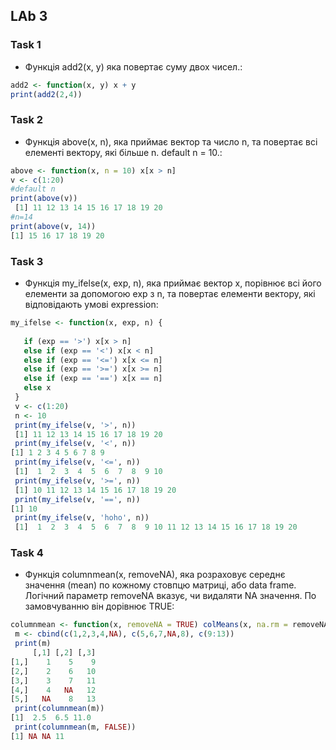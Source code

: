 ## LAb 3
### Task 1
* Функція add2(x, y) яка повертає суму двох чисел.:
```r
add2 <- function(x, y) x + y 
print(add2(2,4))
```
### Task 2
* Функція above(x, n), яка приймає вектор та число n, та повертає всі
елементі вектору, які більше n. default n = 10.:
```r
above <- function(x, n = 10) x[x > n]
v <- c(1:20)
#default n
print(above(v))
 [1] 11 12 13 14 15 16 17 18 19 20
#n=14
print(above(v, 14))
[1] 15 16 17 18 19 20
```
### Task 3
* Функція my_ifelse(x, exp, n), яка приймає вектор x, порівнює всі його
елементи за допомогою exp з n, та повертає елементи вектору, які
відповідають умові expression:
```r
my_ifelse <- function(x, exp, n) {
   
   if (exp == '>') x[x > n]
   else if (exp == '<') x[x < n]
   else if (exp == '<=') x[x <= n]
   else if (exp == '>=') x[x >= n]
   else if (exp == '==') x[x == n]
   else x
 }
 v <- c(1:20)
 n <- 10
 print(my_ifelse(v, '>', n))
 [1] 11 12 13 14 15 16 17 18 19 20
 print(my_ifelse(v, '<', n))
[1] 1 2 3 4 5 6 7 8 9
 print(my_ifelse(v, '<=', n))
 [1]  1  2  3  4  5  6  7  8  9 10
 print(my_ifelse(v, '>=', n))
 [1] 10 11 12 13 14 15 16 17 18 19 20
 print(my_ifelse(v, '==', n))
[1] 10
 print(my_ifelse(v, 'hoho', n))
 [1]  1  2  3  4  5  6  7  8  9 10 11 12 13 14 15 16 17 18 19 20
```
### Task 4
* Функція columnmean(x, removeNA), яка розраховує середнє значення
(mean) по кожному стовпцю матриці, або data frame. Логічний параметр
removeNA вказує, чи видаляти NA значення. По замовчуванню він
дорівнює TRUE:
```r
columnmean <- function(x, removeNA = TRUE) colMeans(x, na.rm = removeNA)
 m <- cbind(c(1,2,3,4,NA), c(5,6,7,NA,8), c(9:13))
 print(m)
     [,1] [,2] [,3]
[1,]    1    5    9
[2,]    2    6   10
[3,]    3    7   11
[4,]    4   NA   12
[5,]   NA    8   13
 print(columnmean(m))
[1]  2.5  6.5 11.0
 print(columnmean(m, FALSE))
[1] NA NA 11
```
